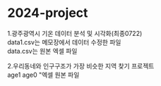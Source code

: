 # 2024-project
1.광주광역시 기온 데이터 분석 및 시각화(최종0722)    
   data1.csv는 메모장에서 데이터 수정한 파일     
   data.csv는 원본 엑셀 파일       

2.우리동네와 인구구조가 가장 비슷한 지역 찾기 프로젝트   
   age1
   age0 "엑셀 원본 파일
